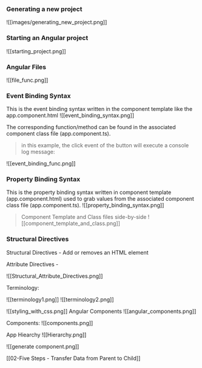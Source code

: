 
### Generating a new project
![[images/generating_new_project.png]]
### Starting an Angular project
![[starting_project.png]]

### Angular Files
![[file_func.png]]

### Event Binding Syntax

This is the event binding syntax written in the component template like the app.component.html
![[event_binding_syntax.png]]

The corresponding function/method can be found in the associated component class file (app.component.ts).
> in this example, the click event of the button will execute a console log message: 

![[event_binding_func.png]]

### Property Binding Syntax

This is the property binding syntax written in component template (app.component.html) used to grab values from the associated component class file (app.component.ts).
![[property_binding_syntax.png]]

> Component Template and Class files side-by-side
![[component_template_and_class.png]]

### Structural Directives

Structural Directives - Add or removes an HTML element

Attribute Directives - 

![[Structural_Attribute_Directives.png]]

Terminology:

![[terminology1.png]]
![[terminology2.png]]

![[styling_with_css.png]]
Angular Components
![[angular_components.png]]

Components:
![[components.png]]

App Hiearchy
![[Hierarchy.png]]

![[generate component.png]]

[[02-Five Steps - Transfer Data from Parent to Child]]

